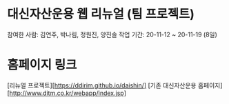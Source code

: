 # 대신자산운용 웹 리뉴얼 (팀 프로젝트)
참여한 사람: 김연주, 박나림, 정원진, 양진솔
작업 기간: 20-11-12 ~ 20-11-19 (8일)

# 홈페이지 링크
[리뉴얼 프로젝트][https://ddirim.github.io/daishin/]
[기존 대신자산운용 홈페이지][http://www.ditm.co.kr/webapp/index.jsp]

